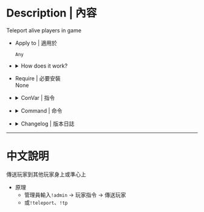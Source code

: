 
# Description | 內容
Teleport alive players in game

* Apply to | 適用於
    ```
    Any
    ```
	
* <details><summary>How does it work?</summary>

	* Admins type ```!admin``` -> Player commands -> Teleport Player
	* Or ```!tp```, ```sm_teleport```
</details>

* Require | 必要安裝
<br/>None

* <details><summary>ConVar | 指令</summary>

	* cfg/sourcemod/smd_teleport_player.cfg
		```php
		// If 1, Add 'Teleport player' item in admin menu under 'Player commands' category
		smd_teleport_player_adminmenu "1"
		```
</details>

* <details><summary>Command | 命令</summary>

	* **Open 'Teleport player' menu (Adm required: ADMFLAG_BAN)**
		```php
		sm_teleport
		sm_tp
		```
</details>

* <details><summary>Changelog | 版本日誌</summary>

	* v1.0 (2024-12-17)
		* Initial Release
</details>

- - - -
# 中文說明
傳送玩家到其他玩家身上或準心上

* 原理
	* 管理員輸入```!admin``` -> 玩家指令 -> 傳送玩家
	* 或```!teleport```、```!tp```



